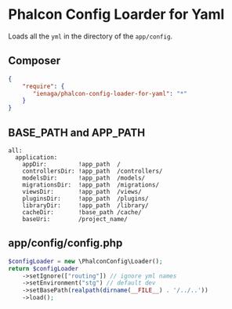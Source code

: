 # Phalcon Config Loarder for Yaml

Loads all the `yml` in the directory of the `app/config`.


## Composer

```json
{
    "require": {
       "ienaga/phalcon-config-loader-for-yaml": "*"
    }
}
```


## BASE_PATH and APP_PATH

```yaßml
all:
  application:
    appDir:         !app_path  /
    controllersDir: !app_path  /controllers/
    modelsDir:      !app_path  /models/
    migrationsDir:  !app_path  /migrations/
    viewsDir:       !app_path  /views/
    pluginsDir:     !app_path  /plugins/
    libraryDir:     !app_path  /library/
    cacheDir:       !base_path /cache/
    baseUri:        /project_name/
```


## app/config/config.php

```php
$configLoader = new \PhalconConfig\Loader();
return $configLoader
    ->setIgnore(["routing"]) // ignore yml names
    ->setEnvironment("stg") // default dev
    ->setBasePath(realpath(dirname(__FILE__) . '/../..'))
    ->load();
```

